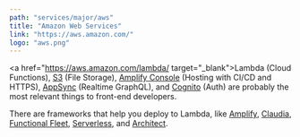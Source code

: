 ```yaml
---
path: "services/major/aws"
title: "Amazon Web Services"
link: "https://aws.amazon.com/"
logo: "aws.png"
---
```


<a href="https://aws.amazon.com/lambda/ target="_blank">Lambda</a> (Cloud Functions), <a href="https://aws.amazon.com/s3/">S3</a> (File Storage), <a href="https://aws.amazon.com/amplify/console/">Amplify Console</a> (Hosting with CI/CD and HTTPS), <a href="https://aws.amazon.com/appsync/">AppSync</a> (Realtime GraphQL), and <a href="https://aws.amazon.com/cognito/">Cognito</a> (Auth) are probably the most relevant things to front-end developers.

There are frameworks that help you deploy to Lambda, like <a href="https://aws-amplify.github.io/">Amplify</a>, <a href="https://claudiajs.com/">Claudia</a>, <a href="https://ffleet.io/">Functional Fleet</a>, <a href="https://serverless.com/">Serverless</a>, and <a href="https://arc.codes/">Architect</a>.

